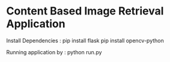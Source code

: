 # Content Based Image Retrieval Application

Install Dependencies :
pip install flask
pip install opencv-python

Running application by : python run.py
